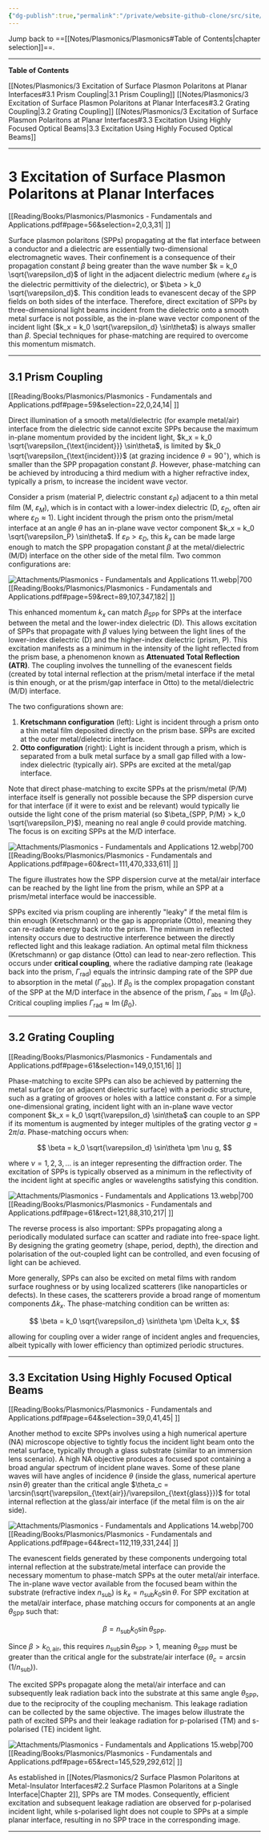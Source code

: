```yaml
---
{"dg-publish":true,"permalink":"/private/website-github-clone/src/site/notes/notes/plasmonics/3-excitation-of-surface-plasmon-polaritons-at-planar-interfaces/","updated":"2025-06-28T23:27:56.949+02:00"}
---
```



Jump back to ==[[Notes/Plasmonics/Plasmonics#Table of Contents\|chapter selection]]==.

---
**Table of Contents**

[[Notes/Plasmonics/3 Excitation of Surface Plasmon Polaritons at Planar Interfaces#3.1 Prism Coupling\|3.1 Prism Coupling]]
[[Notes/Plasmonics/3 Excitation of Surface Plasmon Polaritons at Planar Interfaces#3.2 Grating Coupling\|3.2 Grating Coupling]]
[[Notes/Plasmonics/3 Excitation of Surface Plasmon Polaritons at Planar Interfaces#3.3 Excitation Using Highly Focused Optical Beams\|3.3 Excitation Using Highly Focused Optical Beams]]

---
# 3 Excitation of Surface Plasmon Polaritons at Planar Interfaces
[[Reading/Books/Plasmonics/Plasmonics - Fundamentals and Applications.pdf#page=56&selection=2,0,3,31| ]]

Surface plasmon polaritons (SPPs) propagating at the flat interface between a conductor and a dielectric are essentially two-dimensional electromagnetic waves. Their confinement is a consequence of their propagation constant $\beta$ being greater than the wave number $k = k_0 \sqrt{\varepsilon_d}$ of light in the adjacent dielectric medium (where $\varepsilon_d$ is the dielectric permittivity of the dielectric), or $\beta > k_0 \sqrt{\varepsilon_d}$. This condition leads to evanescent decay of the SPP fields on both sides of the interface. Therefore, direct excitation of SPPs by three-dimensional light beams incident from the dielectric onto a smooth metal surface is not possible, as the in-plane wave vector component of the incident light ($k_x = k_0 \sqrt{\varepsilon_d} \sin\theta$) is always smaller than $\beta$. Special techniques for phase-matching are required to overcome this momentum mismatch.

---
## 3.1 Prism Coupling
[[Reading/Books/Plasmonics/Plasmonics - Fundamentals and Applications.pdf#page=59&selection=22,0,24,14| ]]

Direct illumination of a smooth metal/dielectric (for example metal/air) interface from the dielectric side cannot excite SPPs because the maximum in-plane momentum provided by the incident light, $k_x = k_0 \sqrt{\varepsilon_{\text{incident}}} \sin\theta$, is limited by $k_0 \sqrt{\varepsilon_{\text{incident}}}$ (at grazing incidence $\theta=90^\circ$), which is smaller than the SPP propagation constant $\beta$. However, phase-matching can be achieved by introducing a third medium with a higher refractive index, typically a prism, to increase the incident wave vector.

Consider a prism (material P, dielectric constant $\varepsilon_P$) adjacent to a thin metal film (M, $\varepsilon_M$), which is in contact with a lower-index dielectric (D, $\varepsilon_D$, often air where $\varepsilon_D \approx 1$). Light incident through the prism onto the prism/metal interface at an angle $\theta$ has an in-plane wave vector component $k_x = k_0 \sqrt{\varepsilon_P} \sin\theta$. If $\varepsilon_P > \varepsilon_D$, this $k_x$ can be made large enough to match the SPP propagation constant $\beta$ at the metal/dielectric (M/D) interface on the other side of the metal film. Two common configurations are:

![Attachments/Plasmonics - Fundamentals and Applications 11.webp|700](/img/user/Attachments/Plasmonics%20-%20Fundamentals%20and%20Applications%2011.webp)[[Reading/Books/Plasmonics/Plasmonics - Fundamentals and Applications.pdf#page=59&rect=89,107,347,182| ]]

This enhanced momentum $k_x$ can match $\beta_{\text{SPP}}$ for SPPs at the interface between the metal and the lower-index dielectric (D). This allows excitation of SPPs that propagate with $\beta$ values lying between the light lines of the lower-index dielectric (D) and the higher-index dielectric (prism, P). This excitation manifests as a minimum in the intensity of the light reflected from the prism base, a phenomenon known as **Attenuated Total Reflection (ATR)**. The coupling involves the tunnelling of the evanescent fields (created by total internal reflection at the prism/metal interface if the metal is thin enough, or at the prism/gap interface in Otto) to the metal/dielectric (M/D) interface.

The two configurations shown are:
1.  **Kretschmann configuration** (left): Light is incident through a prism onto a thin metal film deposited directly on the prism base. SPPs are excited at the outer metal/dielectric interface.
2.  **Otto configuration** (right): Light is incident through a prism, which is separated from a bulk metal surface by a small gap filled with a low-index dielectric (typically air). SPPs are excited at the metal/gap interface.

Note that direct phase-matching to excite SPPs at the prism/metal (P/M) interface itself is generally not possible because the SPP dispersion curve for that interface (if it were to exist and be relevant) would typically lie outside the light cone of the prism material (so $\beta_{SPP, P/M} > k_0 \sqrt{\varepsilon_P}$), meaning no real angle $\theta$ could provide matching. The focus is on exciting SPPs at the M/D interface.

![Attachments/Plasmonics - Fundamentals and Applications 12.webp|700](/img/user/Attachments/Plasmonics%20-%20Fundamentals%20and%20Applications%2012.webp)[[Reading/Books/Plasmonics/Plasmonics - Fundamentals and Applications.pdf#page=60&rect=111,470,333,611| ]]

The figure illustrates how the SPP dispersion curve at the metal/air interface can be reached by the light line from the prism, while an SPP at a prism/metal interface would be inaccessible.

SPPs excited via prism coupling are inherently "leaky" if the metal film is thin enough (Kretschmann) or the gap is appropriate (Otto), meaning they can re-radiate energy back into the prism. The minimum in reflected intensity occurs due to destructive interference between the directly reflected light and this leakage radiation. An optimal metal film thickness (Kretschmann) or gap distance (Otto) can lead to near-zero reflection. This occurs under **critical coupling**, where the radiative damping rate (leakage back into the prism, $\Gamma_{\text{rad}}$) equals the intrinsic damping rate of the SPP due to absorption in the metal ($\Gamma_{\text{abs}}$).
If $\beta_0$ is the complex propagation constant of the SPP at the M/D interface in the absence of the prism, $\Gamma_{\text{abs}} = \operatorname{Im}\{\beta_0\}$. Critical coupling implies $\Gamma_{\text{rad}} \approx \operatorname{Im}\{\beta_0\}$.

---
## 3.2 Grating Coupling
[[Reading/Books/Plasmonics/Plasmonics - Fundamentals and Applications.pdf#page=61&selection=149,0,151,16| ]]

Phase-matching to excite SPPs can also be achieved by patterning the metal surface (or an adjacent dielectric surface) with a periodic structure, such as a grating of grooves or holes with a lattice constant $a$. For a simple one-dimensional grating, incident light with an in-plane wave vector component $k_x = k_0 \sqrt{\varepsilon_d} \sin\theta$ can couple to an SPP if its momentum is augmented by integer multiples of the grating vector $g = 2\pi/a$. Phase-matching occurs when:

$$
\beta = k_0 \sqrt{\varepsilon_d} \sin\theta \pm \nu g,
$$

where $\nu = 1, 2, 3, \dots$ is an integer representing the diffraction order. The excitation of SPPs is typically observed as a minimum in the reflectivity of the incident light at specific angles or wavelengths satisfying this condition.

![Attachments/Plasmonics - Fundamentals and Applications 13.webp|700](/img/user/Attachments/Plasmonics%20-%20Fundamentals%20and%20Applications%2013.webp)[[Reading/Books/Plasmonics/Plasmonics - Fundamentals and Applications.pdf#page=61&rect=121,88,310,217| ]]

The reverse process is also important: SPPs propagating along a periodically modulated surface can scatter and radiate into free-space light. By designing the grating geometry (shape, period, depth), the direction and polarisation of the out-coupled light can be controlled, and even focusing of light can be achieved.

More generally, SPPs can also be excited on metal films with random surface roughness or by using localized scatterers (like nanoparticles or defects). In these cases, the scatterers provide a broad range of momentum components $\Delta k_x$. The phase-matching condition can be written as:

$$
\beta = k_0 \sqrt{\varepsilon_d} \sin\theta \pm \Delta k_x,
$$

allowing for coupling over a wider range of incident angles and frequencies, albeit typically with lower efficiency than optimized periodic structures.

---
## 3.3 Excitation Using Highly Focused Optical Beams
[[Reading/Books/Plasmonics/Plasmonics - Fundamentals and Applications.pdf#page=64&selection=39,0,41,45| ]]

Another method to excite SPPs involves using a high numerical aperture (NA) microscope objective to tightly focus the incident light beam onto the metal surface, typically through a glass substrate (similar to an immersion lens scenario). A high NA objective produces a focused spot containing a broad angular spectrum of incident plane waves. Some of these plane waves will have angles of incidence $\theta$ (inside the glass, numerical aperture $n \sin\theta$) greater than the critical angle $\theta_c = \arcsin(\sqrt{\varepsilon_{\text{air}}/\varepsilon_{\text{glass}}})$ for total internal reflection at the glass/air interface (if the metal film is on the air side).

![Attachments/Plasmonics - Fundamentals and Applications 14.webp|700](/img/user/Attachments/Plasmonics%20-%20Fundamentals%20and%20Applications%2014.webp)[[Reading/Books/Plasmonics/Plasmonics - Fundamentals and Applications.pdf#page=64&rect=112,119,331,244| ]]

The evanescent fields generated by these components undergoing total internal reflection at the substrate/metal interface can provide the necessary momentum to phase-match SPPs at the outer metal/air interface. The in-plane wave vector available from the focused beam within the substrate (refractive index $n_{\text{sub}}$) is $k_x = n_{\text{sub}} k_0 \sin\theta$. For SPP excitation at the metal/air interface, phase matching occurs for components at an angle $\theta_{\text{SPP}}$ such that:

$$
\beta = n_{\text{sub}} k_0 \sin\theta_{\text{SPP}}.
$$

Since $\beta > k_{0,\text{air}}$, this requires $n_{\text{sub}} \sin\theta_{\text{SPP}} > 1$, meaning $\theta_{\text{SPP}}$ must be greater than the critical angle for the substrate/air interface ($\theta_c = \arcsin(1/n_{\text{sub}})$).

The excited SPPs propagate along the metal/air interface and can subsequently leak radiation back into the substrate at this same angle $\theta_{\text{SPP}}$, due to the reciprocity of the coupling mechanism. This leakage radiation can be collected by the same objective. The images below illustrate the path of excited SPPs and their leakage radiation for p-polarised (TM) and s-polarised (TE) incident light.

![Attachments/Plasmonics - Fundamentals and Applications 15.webp|700](/img/user/Attachments/Plasmonics%20-%20Fundamentals%20and%20Applications%2015.webp)[[Reading/Books/Plasmonics/Plasmonics - Fundamentals and Applications.pdf#page=65&rect=145,529,292,612| ]]

As established in [[Notes/Plasmonics/2 Surface Plasmon Polaritons at Metal-Insulator Interfaces#2.2 Surface Plasmon Polaritons at a Single Interface\|Chapter 2]], SPPs are TM modes. Consequently, efficient excitation and subsequent leakage radiation are observed for p-polarised incident light, while s-polarised light does not couple to SPPs at a simple planar interface, resulting in no SPP trace in the corresponding image.

---